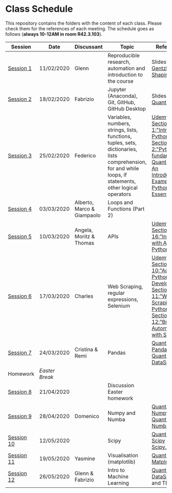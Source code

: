 # Class Schedule
This repository contains the folders with the content of each class. Please check them for the references of each meeting.
The schedule goes as follows (**always 10-12AM in room R42.3.103**).

| Session       | Date         | Discussant  | Topic       |       References                                                                                                                               |            
| ------------- | -------------|-------------|-------------|  ----------------------------------------------------------------------------------------------------------------------------------- |
| [Session 1](https://github.com/Python-do-ECARES/Classes/tree/master/Session_1)       | 11/02/2020   | Glenn       | Reproducible research, automation and introduction to the course | Slides / [Gentzkow and Shapiro](https://web.stanford.edu/~gentzkow/research/CodeAndData.pdf)|
|  [Session 2](https://github.com/Python-do-ECARES/Classes/tree/master/Session_2)      | 18/02/2020   | Fabrizio    | Jupyter (Anaconda), Git, GitHub, GitHub Desktop |                     Slides / [QuantEcon](https://python.quantecon.org/getting_started.html)                                                                           |
| [Session 3](https://github.com/Python-do-ECARES/Classes/tree/master/Session_3)       | 25/02/2020   | Federico            | Variables, numbers, strings, lists, functions, tuples, sets, dictionaries, lists comprehension, for and while loops, if statements, other logical operators |  [Udemy - Section 1:"Intro to Python" and Section 2:"Python fundamentals"](https://www.udemy.com/course/the-complete-python-course/learn/lecture/9412506#overview), [QuantEcon - An Introductory Example](https://python.quantecon.org/python_by_example.html) and [Python Essentials](https://python.quantecon.org/python_essentials.html)      |
| [Session 4](https://github.com/Python-do-ECARES/Classes/tree/master/Session_4)       | 03/03/2020   | Alberto, Marco & Giampaolo            | Loops and Functions (Part 2) |      |                                                                          
| [Session 5](https://github.com/Python-do-ECARES/Classes/tree/master/Session_5)       | 10/03/2020   |       Angela, Moritz & Thomas      |APIs|     [Udemy - Section 16:"Interacting with APIs with Python"](https://www.udemy.com/course/the-complete-python-course/learn/lecture/9412506#overview)     |
| [Session 6](https://github.com/Python-do-ECARES/Classes/tree/master/Session_6)       | 17/03/2020   |       Charles      | Web Scraping, regular expressions, Selenium|     [Udemy - Section 10:"Advanced Python Development", Section 11:"Web Scraping with Python", Section 12:"Browser Automation with Selenium"](https://www.udemy.com/course/the-complete-python-course/learn/lecture/9412506#overview)                                                                                                                                     |
| [Session 7](https://github.com/Python-do-ECARES/Classes/tree/master/Session_7)       | 24/03/2020   |    Cristina & Remi         | Pandas |                    [QuantEcon - Pandas](https://python.quantecon.org/pandas.html) and [QuantEcon- DataScience](https://datascience.quantecon.org/pandas/)                                                                                                                       |
| Homework      | *Easter Break*|            | |                                                                                                                                                  |
| [Session 8](https://github.com/Python-do-ECARES/Classes/tree/master/Session_8)       | 21/04/2020   |             | Discussion Easter homework |                                                                                                                        |
| [Session 9](https://github.com/Python-do-ECARES/Classes/tree/master/Session_9)        | 28/04/2020   |   Domenico          | Numpy and Numba |      [QuantEcon - Numpy](https://python.quantecon.org/numpy.html) and [QuantEcon - Numba](https://python.quantecon.org/numba.html) |                                                                                                                            |
| [Session 10](https://github.com/Python-do-ECARES/Classes/tree/master/Session_10)      | 12/05/2020   |             | Scipy |        [QuantEcon - Scipy](https://python.quantecon.org/scipy.html) and [Scipy.optimize](https://docs.scipy.org/doc/scipy/reference/optimize.html) |                                                                                                                                    |
| [Session 11](https://github.com/Python-do-ECARES/Classes/tree/master/Session_11)      | 19/05/2020   |    Yasmine         | Visualisation (matplotlib) |   [QuantEcon- Matplotlib](https://python.quantecon.org/matplotlib.html)                                                                                                                    |
| [Session 12](https://github.com/Python-do-ECARES/Classes/tree/master/Session_12)      | 26/05/2020   |     Glenn & Fabrizio        | Intro to Machine Learning  |   [QuantEcon DataScience](https://datascience.quantecon.org/applications/ml_in_economics.html) and TBD                                                                                                              |
      

